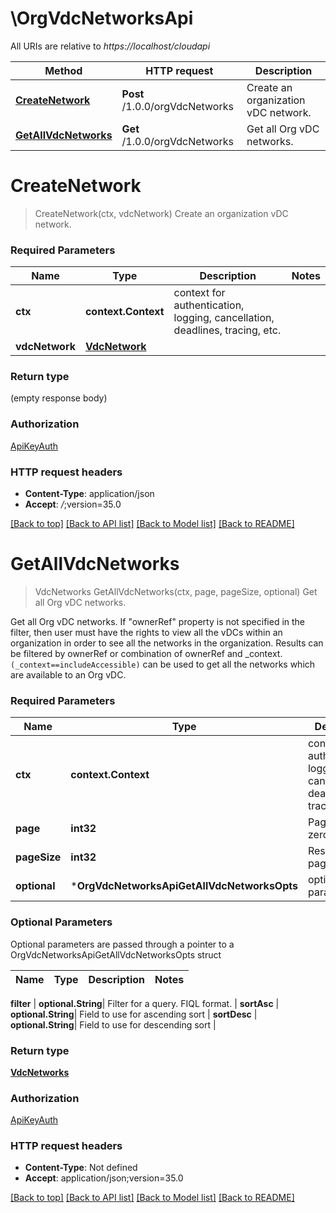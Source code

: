# \OrgVdcNetworksApi

All URIs are relative to *https://localhost/cloudapi*

Method | HTTP request | Description
------------- | ------------- | -------------
[**CreateNetwork**](OrgVdcNetworksApi.md#CreateNetwork) | **Post** /1.0.0/orgVdcNetworks | Create an organization vDC network.
[**GetAllVdcNetworks**](OrgVdcNetworksApi.md#GetAllVdcNetworks) | **Get** /1.0.0/orgVdcNetworks | Get all Org vDC networks.


# **CreateNetwork**
> CreateNetwork(ctx, vdcNetwork)
Create an organization vDC network.

### Required Parameters

Name | Type | Description  | Notes
------------- | ------------- | ------------- | -------------
 **ctx** | **context.Context** | context for authentication, logging, cancellation, deadlines, tracing, etc.
  **vdcNetwork** | [**VdcNetwork**](VdcNetwork.md)|  | 

### Return type

 (empty response body)

### Authorization

[ApiKeyAuth](../README.md#ApiKeyAuth)

### HTTP request headers

 - **Content-Type**: application/json
 - **Accept**: *_/_*;version=35.0

[[Back to top]](#) [[Back to API list]](../README.md#documentation-for-api-endpoints) [[Back to Model list]](../README.md#documentation-for-models) [[Back to README]](../README.md)

# **GetAllVdcNetworks**
> VdcNetworks GetAllVdcNetworks(ctx, page, pageSize, optional)
Get all Org vDC networks.

Get all Org vDC networks. If \"ownerRef\" property is not specified in the filter, then user must have the rights to view all the vDCs within an organization in order to see all the networks in the organization. Results can be filtered by ownerRef or combination of ownerRef and _context. <code>(_context==includeAccessible)</code> can be used to get all the networks which are available to an Org vDC. 

### Required Parameters

Name | Type | Description  | Notes
------------- | ------------- | ------------- | -------------
 **ctx** | **context.Context** | context for authentication, logging, cancellation, deadlines, tracing, etc.
  **page** | **int32**| Page to fetch, zero offset. | [default to 1]
  **pageSize** | **int32**| Results per page to fetch. | [default to 16]
 **optional** | ***OrgVdcNetworksApiGetAllVdcNetworksOpts** | optional parameters | nil if no parameters

### Optional Parameters
Optional parameters are passed through a pointer to a OrgVdcNetworksApiGetAllVdcNetworksOpts struct

Name | Type | Description  | Notes
------------- | ------------- | ------------- | -------------


 **filter** | **optional.String**| Filter for a query.  FIQL format. | 
 **sortAsc** | **optional.String**| Field to use for ascending sort | 
 **sortDesc** | **optional.String**| Field to use for descending sort | 

### Return type

[**VdcNetworks**](VdcNetworks.md)

### Authorization

[ApiKeyAuth](../README.md#ApiKeyAuth)

### HTTP request headers

 - **Content-Type**: Not defined
 - **Accept**: application/json;version=35.0

[[Back to top]](#) [[Back to API list]](../README.md#documentation-for-api-endpoints) [[Back to Model list]](../README.md#documentation-for-models) [[Back to README]](../README.md)

